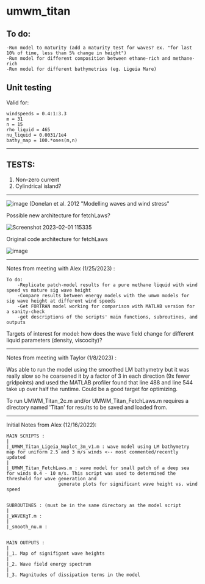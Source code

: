 # umwm_titan
## To do:
```
-Run model to maturity (add a maturity test for waves? ex. "for last 10% of time, less than 5% change in height")
-Run model for different composition between ethane-rich and methane-rich
-Run model for different bathymetries (eg. Ligeia Mare)
```

## Unit testing

Valid for: 
```
windspeeds = 0.4:1:3.3
m = 31                                                                    
n = 15                                                                  
rho_liquid = 465
nu_liquid = 0.0031/1e4
bathy_map = 100.*ones(m,n)
```
----------------------------------------------------------------------------------------------------------------------------------------------------------------
## TESTS:
1. Non-zero current
2. Cylindrical island?

-------------------------------------------------------------------------------------------------------------------------------------------------------------------

![image](https://user-images.githubusercontent.com/24469269/216115106-07c52808-777f-43b3-aaa8-96d51b80508c.png)
(Donelan et al. 2012 "Modelling waves and wind stress"

Possible new architecture for fetchLaws?

![Screenshot 2023-02-01 115335](https://user-images.githubusercontent.com/24469269/216110589-4a1b802c-acb3-4f33-b869-22423ad302bc.jpg)

Original code architecture for fetchLaws

![image](https://user-images.githubusercontent.com/24469269/216111111-2c391b4d-d258-4908-9b43-cca594bc0d49.png)




-------------------------------------------------------------------------------------------------------------------------------------------------------------------

Notes from meeting with Alex (1/25/2023) :

```
To do:
	-Replicate patch-model results for a pure methane liquid with wind speed vs mature sig wave height
	-Compare results between energy models with the umwm models for sig wave height at different wind speeds
	-Get FORTRAN model working for comparison with MATLAB version for a sanity-check
	-get descriptions of the scripts' main functions, subroutines, and outputs 
```

Targets of interest for model: how does the wave field change for different liquid parameters (density, viscocity)?

--------------------------------------------------------------------------------------------------------------------------------------------------------------------

Notes from meeting with Taylor (1/8/2023) : 

Was able to run the model using the smoothed LM bathymetry but it was really slow so he coarsened it by a factor of 3 in each direction (9x fewer gridpoints)
and used the MATLAB profiler found that line 488 and line 544 take up over half the runtime. Could be a good target for optimizing.

To run UMWM_Titan_2c.m and/or UMWM_Titan_FetchLaws.m requires a directory named 'Titan' for results to be saved and loaded from.

--------------------------------------------------------------------------------------------------------------------------------------------------------------------
Initial Notes from Alex (12/16/2022):

```
MAIN SCRIPTS : 
|
|_UMWM_Titan_Ligeia_Noplot_3m_v1.m : wave model using LM bathymetry map for uniform 2.5 and 3 m/s winds <-- most commented/recently updated
|
|_UMWM_Titan_FetchLaws.m : wave model for small patch of a deep sea for winds 0.4 - 10 m/s. This script was used to determined the threshold for wave generation and 
			       generate plots for significant wave height vs. wind speed


SUBROUTINES : (must be in the same directory as the model script
|
|_WAVEKgT.m :
|
|_smooth_nu.m :


MAIN OUTPUTS : 
|
|_1. Map of signifigant wave heights
|
|_2. Wave field energy spectrum 
|
|_3. Magnitudes of dissipation terms in the model
```
